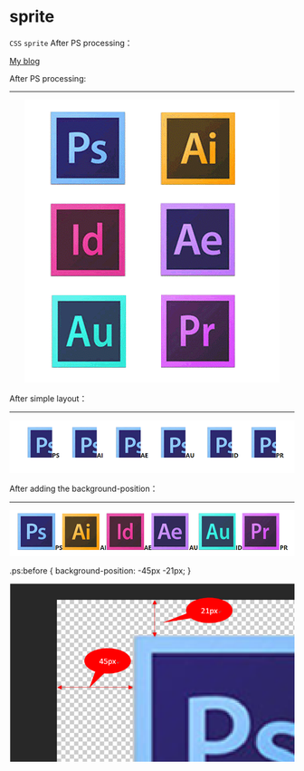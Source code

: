 # sprite
`CSS`  `sprite` 
After PS processing：<br>


[My blog](http://blog.csdn.net/caomage "Welcome to visit")  

After PS processing:
____
<div align=center><img src="https://github.com/usecodelee/sprite/raw/master/img2/2.png"/></div>

After simple layout：<br>
____
<div align=center><img src="https://github.com/usecodelee/sprite/raw/master/img2/3.png"/></div>

After adding the background-position：<br>
____
<div align=center><img src="https://github.com/usecodelee/sprite/raw/master/img2/4.png"/></div>

.ps:before {
				background-position: -45px -21px;
			}

<div align=center><img src="https://github.com/usecodelee/sprite/raw/master/img2/1.png"/></div>
